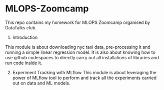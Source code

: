 # MLOPS-Zoomcamp
This repo contains my homework for MLOPS Zoomcamp organised by DataTalks club.

1. Introduction

This module is about downloading nyc taxi data, pre-processing it and running a simple linear regression model.
It is also about knowing how to use github codespaces to directly carry out all installations of libraries and run code inside it.

2. Experiment Tracking with MLflow
This module is about leveraging the power of MLflow tool to perform and track all the experiments carried out on data and ML models.
